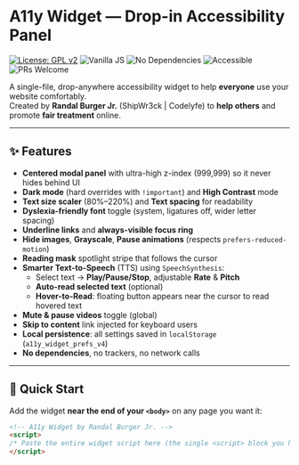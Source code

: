 # A11y Widget — Drop-in Accessibility Panel

[![License: GPL v2](https://img.shields.io/badge/License-GPL_v2-blue.svg)](LICENSE)
![Vanilla JS](https://img.shields.io/badge/JS-vanilla-informational)
![No Dependencies](https://img.shields.io/badge/deps-none-success)
![Accessible](https://img.shields.io/badge/a11y-WCAG%202.1%2B-brightgreen)
![PRs Welcome](https://img.shields.io/badge/PRs-welcome-ff69b4)

A single-file, drop-anywhere accessibility widget to help **everyone** use your website comfortably.  
Created by **Randal Burger Jr.** (ShipWr3ck | Codelyfe) to **help others** and promote **fair treatment** online.

---

## ✨ Features

- **Centered modal panel** with ultra-high z-index (999,999) so it never hides behind UI
- **Dark mode** (hard overrides with `!important`) and **High Contrast** mode
- **Text size scaler** (80%–220%) and **Text spacing** for readability
- **Dyslexia-friendly font** toggle (system, ligatures off, wider letter spacing)
- **Underline links** and **always-visible focus ring**
- **Hide images**, **Grayscale**, **Pause animations** (respects `prefers-reduced-motion`)
- **Reading mask** spotlight stripe that follows the cursor
- **Smarter Text-to-Speech** (TTS) using `SpeechSynthesis`:
  - Select text → **Play/Pause/Stop**, adjustable **Rate** & **Pitch**
  - **Auto-read selected text** (optional)
  - **Hover-to-Read**: floating button appears near the cursor to read hovered text
- **Mute & pause videos** toggle (global)
- **Skip to content** link injected for keyboard users
- **Local persistence**: all settings saved in `localStorage` (`a11y_widget_prefs_v4`)
- **No dependencies**, no trackers, no network calls

---

## 🚀 Quick Start

Add the widget **near the end of your `<body>`** on any page you want it:

```html
<!-- A11y Widget by Randal Burger Jr. -->
<script>
/* Paste the entire widget script here (the single <script> block you have) */
</script>
